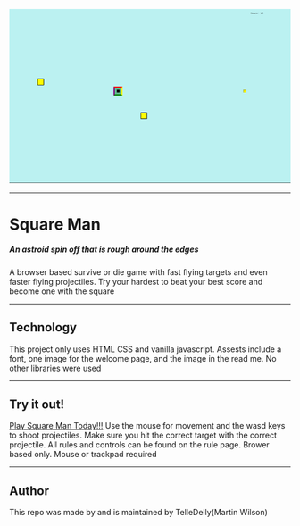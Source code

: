 ![gameplay](images/READMEgameplay.png)

---
# Square Man
##### An astroid spin off that is rough around the edges


A browser based survive or die game with fast flying targets and even faster flying projectiles. Try your hardest to beat your best score and become one with the square

---
## Technology

This project only uses HTML CSS and vanilla javascript. Assests include a font, one image for the welcome page, and the image in the read me. No other libraries were used

---
## Try it out!

[Play Square Man Today!!!](https://telledelly.github.io/squareMan/index.html)
Use the mouse for movement and the wasd keys to shoot projectiles.
Make sure you hit the correct target with the correct projectile. All rules and controls can be found on the rule page. Brower based only. Mouse or trackpad required

---
## Author

This repo was made by and is maintained by TelleDelly(Martin Wilson)
